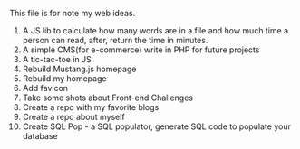 This file is for note my web ideas.

1. A JS lib to calculate how many words are in a file and how much time a person can read, after, return the time in minutes.
1. A simple CMS(for e-commerce) write in PHP for future projects
1. A tic-tac-toe in JS
1. Rebuild Mustang.js homepage
1. Rebuild my homepage
1. Add favicon
1. Take some shots about Front-end Challenges
1. Create a repo with my favorite blogs
1. Create a repo about myself
1. Create SQL Pop - a SQL populator, generate SQL code to populate your database